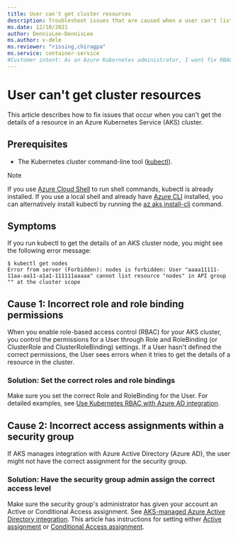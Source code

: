 ```yaml
---
title: User can't get cluster resources
description: Troubleshoot issues that are caused when a user can't list a resource within an API group in an Azure Kubernetes Service (AKS) cluster.
ms.date: 12/10/2021
author: DennisLee-DennisLee
ms.author: v-dele
ms.reviewer: "rissing,chiragpa"
ms.service: container-service
#Customer intent: As an Azure Kubernetes administrator, I want fix RBAC or security group assignments so that users can access their cluster resources.
---
```

# User can't get cluster resources

This article describes how to fix issues that occur when you can't get the details of a resource in an Azure Kubernetes Service (AKS) cluster.

## Prerequisites

- The Kubernetes cluster command-line tool ([kubectl](https://kubernetes.io/docs/tasks/tools/)).

> [!NOTE]
> If you use [Azure Cloud Shell](/azure/cloud-shell/overview) to run shell commands, kubectl is already installed. If you use a local shell and already have [Azure CLI](/cli/azure/install-azure-cli) installed, you can alternatively install kubectl by running the [az aks install-cli](/cli/azure/aks#az_aks_install_cli) command.

## Symptoms

If you run kubectl to get the details of an AKS cluster node, you might see the following error message:

```output
$ kubectl get nodes
Error from server (Forbidden): nodes is forbidden: User "aaaa11111-11aa-aa11-a1a1-111111aaaaa" cannot list resource "nodes" in API group "" at the cluster scope
```

## Cause 1: Incorrect role and role binding permissions

When you enable role-based access control (RBAC) for your AKS cluster, you control the permissions for a User through Role and RoleBinding (or ClusterRole and ClusterRoleBinding) settings. If a User hasn't defined the correct permissions, the User sees errors when it tries to get the details of a resource in the cluster.

### Solution: Set the correct roles and role bindings

Make sure you set the correct Role and RoleBinding for the User. For detailed examples, see [Use Kubernetes RBAC with Azure AD integration](/azure/aks/azure-ad-rbac).

## Cause 2: Incorrect access assignments within a security group

If AKS manages integration with Azure Active Directory (Azure AD), the user might not have the correct assignment for the security group.

### Solution: Have the security group admin assign the correct access level

Make sure the security group's administrator has given your account an Active  or Conditional Access assignment. See [AKS-managed Azure Active Directory integration](/azure/aks/managed-aad). This article has instructions for setting either [Active assignment](/azure/aks/managed-aad#configure-just-in-time-cluster-access-with-azure-ad-and-aks) or [Conditional Access assignment](/azure/aks/managed-aad#use-conditional-access-with-azure-ad-and-aks).
